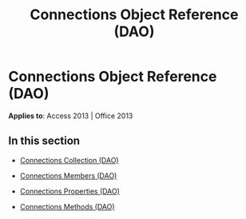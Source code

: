 ﻿---
title: Connections Object Reference (DAO)
TOCTitle: Connections Object
ms:assetid: d4c80fe4-747a-44fe-9089-6cd76e89b770
ms:mtpsurl: https://msdn.microsoft.com/library/Dn125639(v=office.15)
ms:contentKeyID: 52074513
ms.date: 09/18/2015
mtps_version: v=office.15
---

# Connections Object Reference (DAO)


**Applies to**: Access 2013 | Office 2013

## In this section

  - [Connections Collection (DAO)](connections-collection-dao.md)

  - [Connections Members (DAO)](connections-members-dao.md)

  - [Connections Properties (DAO)](connections-properties-dao.md)

  - [Connections Methods (DAO)](connections-methods-dao.md)

